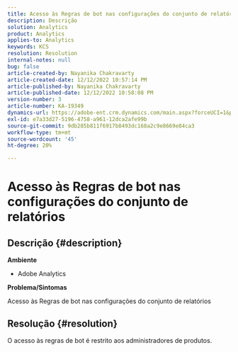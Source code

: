 ```yaml
---
title: Acesso às Regras de bot nas configurações do conjunto de relatórios
description: Descrição
solution: Analytics
product: Analytics
applies-to: Analytics
keywords: KCS
resolution: Resolution
internal-notes: null
bug: false
article-created-by: Nayanika Chakravarty
article-created-date: 12/12/2022 10:57:14 PM
article-published-by: Nayanika Chakravarty
article-published-date: 12/12/2022 10:58:08 PM
version-number: 3
article-number: KA-19349
dynamics-url: https://adobe-ent.crm.dynamics.com/main.aspx?forceUCI=1&pagetype=entityrecord&etn=knowledgearticle&id=97b4f74e-707a-ed11-81ac-6045bd006b25
exl-id: e7a33d27-5196-4758-a961-12dca2afe99b
source-git-commit: 9db285b811f6917b8493dc168a2c9e8669e84ca3
workflow-type: tm+mt
source-wordcount: '45'
ht-degree: 20%

---
```


# Acesso às Regras de bot nas configurações do conjunto de relatórios

## Descrição {#description}


<b>Ambiente</b>

- Adobe Analytics

<b>Problema/Sintomas</b>

Acesso às Regras de bot nas configurações do conjunto de relatórios


## Resolução {#resolution}


O acesso às regras de bot é restrito aos administradores de produtos.
